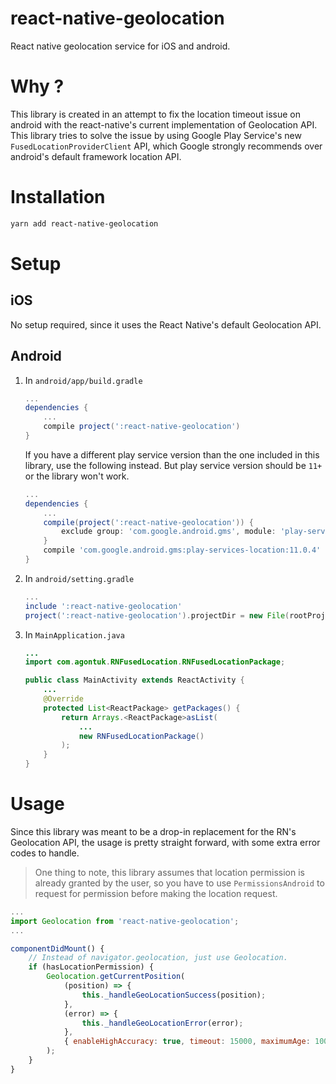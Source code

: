 # react-native-geolocation
React native geolocation service for iOS and android.

# Why ?
This library is created in an attempt to fix the location timeout issue on android with the react-native's current implementation of Geolocation API. This library tries to solve the issue by using Google Play Service's new `FusedLocationProviderClient` API, which Google strongly recommends over android's default framework location API.

# Installation
```bash
yarn add react-native-geolocation
```

# Setup

## iOS
No setup required, since it uses the React Native's default Geolocation API.

## Android
1. In `android/app/build.gradle`

    ```gradle
    ...
    dependencies {
        ...
        compile project(':react-native-geolocation')
    }
    ```

    If you have a different play service version than the one included in this library, use the following instead. But play service version should be `11+` or the library won't work.

    ```gradle
    ...
    dependencies {
        ...
        compile(project(':react-native-geolocation')) {
            exclude group: 'com.google.android.gms', module: 'play-services-location'
        }
        compile 'com.google.android.gms:play-services-location:11.0.4'
    }
    ```

2. In `android/setting.gradle`

    ```gradle
    ...
    include ':react-native-geolocation'
    project(':react-native-geolocation').projectDir = new File(rootProject.projectDir, '../node_modules/react-native-geolocation/android')
    ```

3. In `MainApplication.java`

    ```java
    ...
    import com.agontuk.RNFusedLocation.RNFusedLocationPackage;

    public class MainActivity extends ReactActivity {
        ...
        @Override
        protected List<ReactPackage> getPackages() {
            return Arrays.<ReactPackage>asList(
                ...
                new RNFusedLocationPackage()
            );
        }
    }
    ```

# Usage
Since this library was meant to be a drop-in replacement for the RN's Geolocation API, the usage is pretty straight forward, with some extra error codes to handle.

> One thing to note, this library assumes that location permission is already granted by the user, so you have to use `PermissionsAndroid` to request for permission before making the location request.

```js
...
import Geolocation from 'react-native-geolocation';
...

componentDidMount() {
    // Instead of navigator.geolocation, just use Geolocation.
    if (hasLocationPermission) {
        Geolocation.getCurrentPosition(
            (position) => {
                this._handleGeoLocationSuccess(position);
            },
            (error) => {
                this._handleGeoLocationError(error);
            },
            { enableHighAccuracy: true, timeout: 15000, maximumAge: 10000 }
        );
    }
}
```
